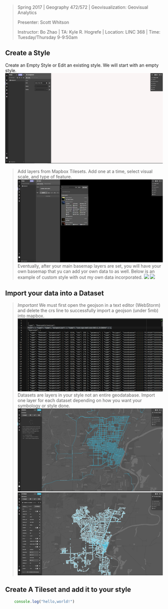 

> Spring 2017 | Geography 472/572 | Geovisualization: Geovisual Analytics
>
> Presenter: Scott Whitson
>
> Instructor: Bo Zhao | TA: Kyle R. Hogrefe | Location: LINC 368 | Time: Tuesday/Thursday 9-9:50am

## Create a Style
Create an Empty Style or Edit an existing style. We will start with an empty style. 
![](img/Empty_style.PNG)
>Add layers from Mapbox Tilesets.
>Add one at a time, select visual scale, and type of feature. 
![](img/Add_layer.PNG)
>Eventually, after your main basemap layers are set, you will have your own basemap that yu can add yor own data to as well.
>Below is an example of custom style with out my own data incorporated.
![](img/LOTR_styleNW.PNG)
![](img/LOTR_style.PNG)
## Import your data into a Dataset
>*Important* We must first open the geojson in a text editor (WebStorm) and delete the crs line to successfully import a geojson (under 5mb) into mapbox.
![](img/crs.PNG)
>Datasets are layers in your style not an entire geodatabase. Import one layer for each dataset depending on how you want your symbology or style done.
![](img/dataset1.PNG)
![](img/dataset2.PNG)
## Create A Tileset and add it to your style
>



```javascript
	console.log("hello,world!")
```
